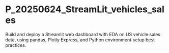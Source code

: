 # P_20250624_StreamLit_vehicles_sales
Build and deploy a Streamlit web dashboard with EDA on US vehicle sales data, using pandas, Plotly Express, and Python environment setup best practices.
